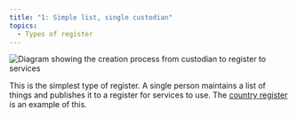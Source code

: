 ```yaml
---
title: "1: Simple list, single custodian"
topics:
  - Types of register
---
```


![Diagram showing the creation process from custodian to register to services]({{site.baseurl}}/images/register-type-1.svg)

This is the simplest type of register. A single person maintains a list of things and publishes it to a register for services to use. The [country register](http://country.beta.openregister.org/) is an example of this.
